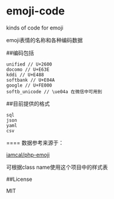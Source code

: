 emoji-code
==========

kinds of code for emoji

emoji表情的名称和各种编码数据

##编码包括

```
unified // U+2600
docomo // U+E63E
kddi // U+E488
softbank // U+E04A
google // U+FE000
softb_unicode // \ue04a 在微信中可用到

```

##目前提供的格式

```
sql
json
yaml
csv
```
====
数据参考来源于：

[iamcal/php-emoji](https://github.com/iamcal/php-emoji)

可根据class name使用这个项目中的样式表

##License

MIT